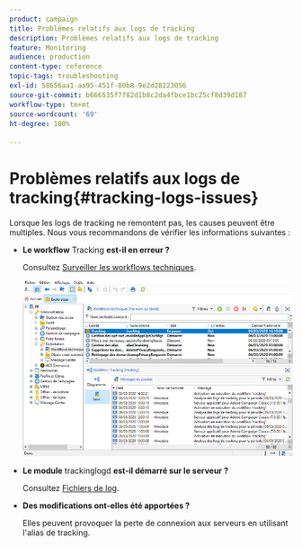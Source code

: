 ```yaml
---
product: campaign
title: Problèmes relatifs aux logs de tracking
description: Problèmes relatifs aux logs de tracking
feature: Monitoring
audience: production
content-type: reference
topic-tags: troubleshooting
exl-id: 58656aa1-aa95-451f-80b8-9e2d28223056
source-git-commit: b666535f7f82d1b8c2da4fbce1bc25cf8d39d187
workflow-type: tm+mt
source-wordcount: '69'
ht-degree: 100%

---
```


# Problèmes relatifs aux logs de tracking{#tracking-logs-issues}



Lorsque les logs de tracking ne remontent pas, les causes peuvent être multiples. Nous vous recommandons de vérifier les informations suivantes :

* **Le workflow** Tracking **est-il en erreur ?**

  Consultez [Surveiller les workflows techniques](../../workflow/using/monitoring-technical-workflows.md).

  ![](assets/tracking_scheduled_task.png)

* **Le module** trackinglogd **est-il démarré sur le serveur ?**

  Consultez [Fichiers de log](../../production/using/log-files.md).

* **Des modifications ont-elles été apportées ?**

  Elles peuvent provoquer la perte de connexion aux serveurs en utilisant l&#39;alias de tracking.
